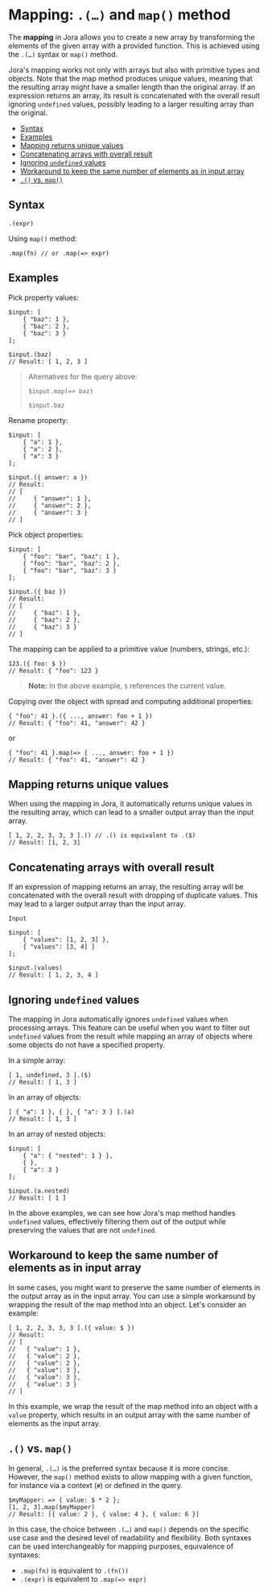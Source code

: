 # Mapping: `.(…)` and `map()` method

The **mapping** in Jora allows you to create a new array by transforming the elements of the given array with a provided function. This is achieved using the `.(…)` syntax or `map()` method.

Jora's mapping works not only with arrays but also with primitive types and objects. Note that the map method produces unique values, meaning that the resulting array might have a smaller length than the original array. If an expression returns an array, its result is concatenated with the overall result ignoring `undefined` values, possibly leading to a larger resulting array than the original.

- [Syntax](#syntax)
- [Examples](#examples)
- [Mapping returns unique values](#mapping-returns-unique-values)
- [Concatenating arrays with overall result](#concatenating-arrays-with-overall-result)
- [Ignoring `undefined` values](#ignoring-undefined-values)
- [Workaround to keep the same number of elements as in input array](#workaround-to-keep-the-same-number-of-elements-as-in-input-array)
- [`.()` vs. `map()`](#-vs-map)

## Syntax

```jora
.(expr)
```

Using `map()` method:

```jora
.map(fn) // or .map(=> expr)
```

## Examples

Pick property values:

```jora
$input: [
    { "baz": 1 },
    { "baz": 2 },
    { "baz": 3 }
];

$input.(baz)
// Result: [ 1, 2, 3 ]
```

> Alternatives for the query above:
> ```jora
> $input.map(=> baz)
> ```
> ```jora
> $input.baz
> ```

Rename property:

```jora
$input: [
    { "a": 1 },
    { "a": 2 },
    { "a": 3 }
];

$input.({ answer: a })
// Result:
// [
//     { "answer": 1 },
//     { "answer": 2 },
//     { "answer": 3 }
// ]
```

Pick object properties:

```jora
$input: [
    { "foo": "bar", "baz": 1 },
    { "foo": "bar", "baz": 2 },
    { "foo": "bar", "baz": 3 }
];

$input.({ baz })
// Result:
// [
//     { "baz": 1 },
//     { "baz": 2 },
//     { "baz": 3 }
// ]
```

The mapping can be applied to a primitive value (numbers, strings, etc.):

```jora
123.({ foo: $ })
// Result: { "foo": 123 }
```

> **Note:** In the above example, `$` references the current value.

Copying over the object with spread and computing additional properties:

```jora
{ "foo": 41 }.({ ..., answer: foo + 1 })
// Result: { "foo": 41, "answer": 42 }
```

or

```jora
{ "foo": 41 }.map(=> { ..., answer: foo + 1 })
// Result: { "foo": 41, "answer": 42 }
```

## Mapping returns unique values

When using the mapping in Jora, it automatically returns unique values in the resulting array, which can lead to a smaller output array than the input array.

```jora
[ 1, 2, 2, 3, 3, 3 ].() // .() is equivalent to .($)
// Result: [1, 2, 3]
```

## Concatenating arrays with overall result

If an expression of mapping returns an array, the resulting array will be concatenated with the overall result with dropping of duplicate values. This may lead to a larger output array than the input array.

`Input`

```jora
$input: [
    { "values": [1, 2, 3] },
    { "values": [3, 4] }
];

$input.(values)
// Result: [ 1, 2, 3, 4 ]
```

## Ignoring `undefined` values

The mapping in Jora automatically ignores `undefined` values when processing arrays. This feature can be useful when you want to filter out `undefined` values from the result while mapping an array of objects where some objects do not have a specified property.

In a simple array:

```jora
[ 1, undefined, 3 ].($)
// Result: [ 1, 3 ]
```

In an array of objects:

```jora
[ { "a": 1 }, { }, { "a": 3 } ].(a)
// Result: [ 1, 3 ]
```

In an array of nested objects:

```jora
$input: [
    { "a": { "nested": 1 } },
    { },
    { "a": 3 }
];

$input.(a.nested)
// Result: [ 1 ]
```

In the above examples, we can see how Jora's map method handles `undefined` values, effectively filtering them out of the output while preserving the values that are not `undefined`.

## Workaround to keep the same number of elements as in input array

In some cases, you might want to preserve the same number of elements in the output array as in the input array. You can use a simple workaround by wrapping the result of the map method into an object. Let's consider an example:

```jora
[ 1, 2, 2, 3, 3, 3 ].({ value: $ })
// Result:
// [
//   { "value": 1 },
//   { "value": 2 },
//   { "value": 2 },
//   { "value": 3 },
//   { "value": 3 },
//   { "value": 3 }
// ]
```

In this example, we wrap the result of the map method into an object with a `value` property, which results in an output array with the same number of elements as the input array.

## `.()` vs. `map()`

In general, `.(…)` is the preferred syntax because it is more concise. However, the `map()` method exists to allow mapping with a given function, for instance via a context (`#`) or defined in the query.

```jora
$myMapper: => { value: $ * 2 };
[1, 2, 3].map($myMapper)
// Result: [{ value: 2 }, { value: 4 }, { value: 6 }]
```

In this case, the choice between `.(…)` and `map()` depends on the specific use case and the desired level of readability and flexibility. Both syntaxes can be used interchangeably for mapping purposes, equivalence of syntaxes:

- `.map(fn)` is equivalent to `.(fn())`
- `.(expr)` is equivalent to `.map(=> expr)`
